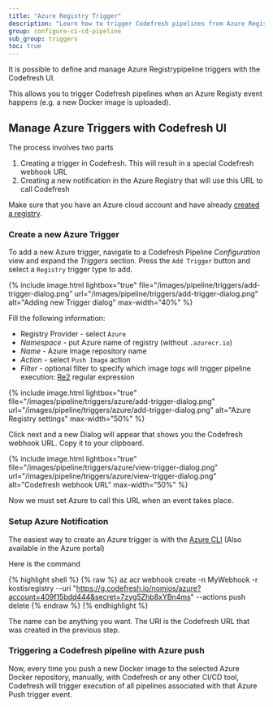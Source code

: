 ```yaml
---
title: "Azure Registry Trigger"
description: "Learn how to trigger Codefresh pipelines from Azure Registry events"
group: configure-ci-cd-pipeline
sub_group: triggers
toc: true
---
```


It is possible to define and manage Azure Registrypipeline triggers with the Codefresh UI.

This allows you to trigger Codefresh pipelines when an Azure Registy event happens (e.g. a new Docker image is uploaded).

## Manage Azure Triggers with Codefresh UI


The process involves two parts

1. Creating a trigger in Codefresh. This will result in a special Codefresh webhook URL
1. Creating a new notification in the Azure Registry that will use this URL to call Codefresh

Make sure that you have an Azure cloud account and have already [created a registry](https://docs.microsoft.com/en-us/azure/container-registry/).


### Create a new Azure Trigger

To add a new Azure trigger, navigate to a Codefresh Pipeline *Configuration* view and expand the *Triggers* section. Press the `Add Trigger` button and select a `Registry` trigger type to add.

{% include image.html
lightbox="true"
file="/images/pipeline/triggers/add-trigger-dialog.png"
url="/images/pipeline/triggers/add-trigger-dialog.png"
alt="Adding new Trigger dialog"
max-width="40%"
%}

Fill the following information:

* Registry Provider - select `Azure`
* *Namespace* - put Azure name of registry (without `.azurecr.io`)
* *Name* - Azure image repository name
* *Action* - select `Push Image` action
* *Filter* - optional filter to specify which image *tags* will trigger pipeline execution: [Re2](https://github.com/google/re2/wiki/Syntax) regular expression

{% include image.html
lightbox="true"
file="/images/pipeline/triggers/azure/add-trigger-dialog.png"
url="/images/pipeline/triggers/azure/add-trigger-dialog.png"
alt="Azure Registry settings"
max-width="50%"
%}

Click next and a new Dialog will appear that shows you the Codefresh webhook URL. Copy it to your clipboard. 


{% include image.html
lightbox="true"
file="/images/pipeline/triggers/azure/view-trigger-dialog.png"
url="/images/pipeline/triggers/azure/view-trigger-dialog.png"
alt="Codefresh webhook URL"
max-width="50%"
%}

Now we must set Azure to call this URL when an event takes place.

### Setup Azure Notification

The easiest way to create an Azure trigger is with the [Azure CLI](https://docs.microsoft.com/en-us/cli/azure/acr/webhook?view=azure-cli-latest#az-acr-webhook-create) (Also available in the Azure portal)

Here is the command

{% highlight shell %}
{% raw %}
az acr webhook create -n MyWebhook -r kostisregistry --uri "https://g.codefresh.io/nomios/azure?account=409f15bdd444&secret=7zyg5Zhb8xYBn4ms" --actions push delete
{% endraw %}
{% endhighlight %}

The name can be anything you want. The URI is the Codefresh URL that was created in the previous step.


### Triggering a Codefresh pipeline with Azure push

Now, every time you push a new Docker image to the selected Azure Docker repository, manually, with Codefresh or any other CI/CD tool, Codefresh will trigger execution of all pipelines associated with that Azure Push trigger event.

